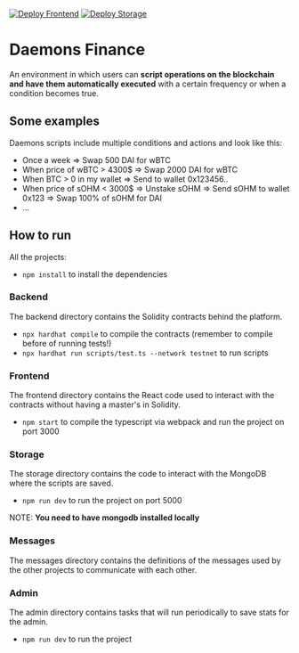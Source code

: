[![Deploy Frontend](https://github.com/daemons-fi/daemons/actions/workflows/deploy-frontend.yml/badge.svg)](https://github.com/daemons-fi/daemons/actions/workflows/deploy-frontend.yml)
[![Deploy Storage](https://github.com/daemons-fi/daemons/actions/workflows/deploy-storage.yml/badge.svg)](https://github.com/daemons-fi/daemons/actions/workflows/deploy-storage.yml)

# Daemons Finance

An environment in which users can **script operations on the blockchain and have them automatically executed** with a certain frequency or when a condition becomes true.

## Some examples

Daemons scripts include multiple conditions and actions and look like this:

- Once a week => Swap 500 DAI for wBTC
- When price of wBTC > 4300$ => Swap 2000 DAI for wBTC
- When BTC > 0 in my wallet => Send to wallet 0x123456..
- When price of sOHM < 3000$ => Unstake sOHM => Send sOHM to wallet 0x123 => Swap 100% of sOHM for DAI
- ...

## How to run

All the projects:

- `npm install` to install the dependencies

### Backend

The backend directory contains the Solidity contracts behind the platform.

- `npx hardhat compile` to compile the contracts (remember to compile before of running tests!)
- `npx hardhat run scripts/test.ts --network testnet` to run scripts


### Frontend

The frontend directory contains the React code used to interact with the contracts without having a master's in Solidity.

- `npm start` to compile the typescript via webpack and run the project on port 3000


### Storage

The storage directory contains the code to interact with the MongoDB where the scripts are saved.

- `npm run dev` to run the project on port 5000

NOTE: **You need to have mongodb installed locally**


### Messages

The messages directory contains the definitions of the messages used by the other projects to communicate with each other.

### Admin

The admin directory contains tasks that will run periodically to save stats for the admin.

- `npm run dev` to run the project
